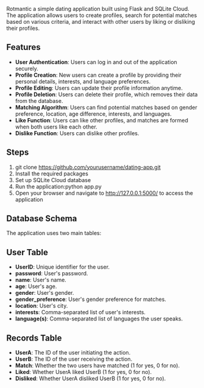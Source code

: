 Rotmantic a simple dating application built using Flask and SQLite Cloud. 
The application allows users to create profiles, search for potential matches based on various criteria, and interact with other users by liking or disliking their profiles. 
## Features
- **User Authentication**: Users can log in and out of the application securely.
- **Profile Creation**: New users can create a profile by providing their personal details, interests, and language preferences.
- **Profile Editing**: Users can update their profile information anytime.
- **Profile Deletion**: Users can delete their profile, which removes their data from the database.
- **Matching Algorithm**: Users can find potential matches based on gender preference, location, age difference, interests, and languages.
- **Like Function**: Users can like other profiles, and matches are formed when both users like each other.
- **Dislike Function**: Users can dislike other profiles.

## Steps
1. git clone https://github.com/yourusername/dating-app.git
2. Install the required packages
3. Set up SQLite Cloud database
4. Run the application:python app.py
5. Open your browser and navigate to http://127.0.0.1:5000/ to access the application

## Database Schema
The application uses two main tables:

## User Table

- **UserID**: Unique identifier for the user.
- **password**: User's password.
- **name**: User's name.
- **age**: User's age.
- **gender**: User's gender.
- **gender_preference**: User's gender preference for matches.
- **location**: User's city.
- **interests**: Comma-separated list of user's interests.
- **language(s)**: Comma-separated list of languages the user speaks.

## Records Table

- **UserA**: The ID of the user initiating the action.
- **UserB**: The ID of the user receiving the action.
- **Match**: Whether the two users have matched (1 for yes, 0 for no).
- **Liked**: Whether UserA liked UserB (1 for yes, 0 for no).
- **Disliked**: Whether UserA disliked UserB (1 for yes, 0 for no).
